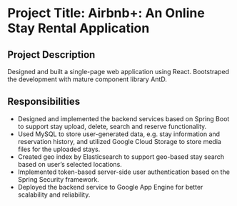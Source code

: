 # Project Title: Airbnb+: An Online Stay Rental Application

## Project Description

Designed and built a single-page web application using React. Bootstraped the development with mature component library AntD.

## Responsibilities

- Designed and implemented the backend services based on Spring Boot to support stay upload, delete, search and reserve functionality.
- Used MySQL to store user-generated data, e.g. stay information and reservation history, and utilized Google Cloud Storage to store media files for the uploaded stays.
- Created geo index by Elasticsearch to support geo-based stay search based on user’s selected locations.
- Implemented token-based server-side user authentication based on the Spring Security framework.
- Deployed the backend service to Google App Engine for better scalability and reliability.
